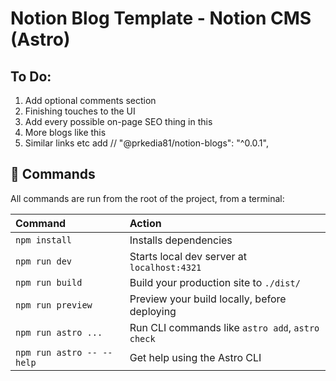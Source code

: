 # Notion Blog Template - Notion CMS (Astro)

## To Do:

1. Add optional comments section
2. Finishing touches to the UI
3. Add every possible on-page SEO thing in this
4. More blogs like this
5. Similar links etc add
   // "@prkedia81/notion-blogs": "^0.0.1",

## 🧞 Commands

All commands are run from the root of the project, from a terminal:

| Command                   | Action                                           |
| :------------------------ | :----------------------------------------------- |
| `npm install`             | Installs dependencies                            |
| `npm run dev`             | Starts local dev server at `localhost:4321`      |
| `npm run build`           | Build your production site to `./dist/`          |
| `npm run preview`         | Preview your build locally, before deploying     |
| `npm run astro ...`       | Run CLI commands like `astro add`, `astro check` |
| `npm run astro -- --help` | Get help using the Astro CLI                     |

